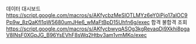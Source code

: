 데이터 대시보드 https://script.google.com/macros/s/AKfycbzMeSlOTLMYz6eY0iPjo17alOC9Pp9w_8zQaKfl1qW5680umJHe6_wMaFtBpD15Uhfn6g/exec
합격 불합격 조회 https://script.google.com/macros/s/AKfycbwyqASOg3kgRevaqDj9Xkhi8pgaV8INsF0XGpJG_B96YsEVhF8sWq2Htbv3am1vmMKo/exec

